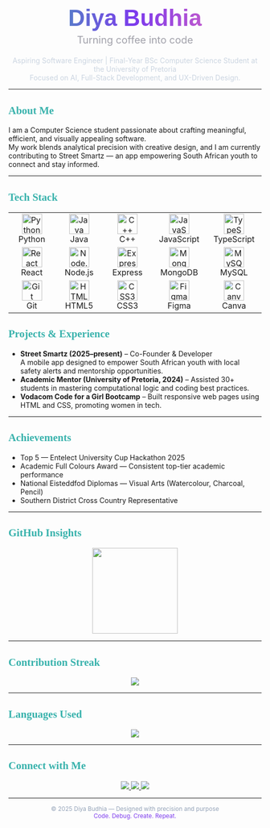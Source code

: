 <!-- Diya Budhia - GitHub Profile README -->

<div align="center">

  <h1 style="font-family: 'Poppins', sans-serif; font-weight: 700; font-size: 46px; background: linear-gradient(90deg, #38B2AC, #7C3AED, #F472B6); -webkit-background-clip: text; -webkit-text-fill-color: transparent; margin-bottom: 0;">
    Diya Budhia
  </h1>
  <h3 style="font-family: 'Inter', sans-serif; font-weight: 400; font-size: 20px; color: #A1A1AA; margin-top: 5px;">
    Turning coffee into code
  </h3>
  <p style="font-family: 'Inter', sans-serif; color: #CBD5E1; max-width: 700px;">
    Aspiring Software Engineer | Final-Year BSc Computer Science Student at the University of Pretoria<br>
    Focused on AI, Full-Stack Development, and UX-Driven Design.
  </p>

</div>

---

<h2 align="left" style="color:#38B2AC; font-family:'Playfair Display', serif; font-weight:700;">About Me</h2>

I am a Computer Science student passionate about crafting meaningful, efficient, and visually appealing software.  
My work blends analytical precision with creative design, and I am currently contributing to Street Smartz — an app empowering South African youth to connect and stay informed.  



---

<h2 align="left" style="color:#38B2AC; font-family:'Playfair Display', serif; font-weight:700;">Tech Stack</h2>

<table>
  <tr>
    <td align="center" width="110">
      <img src="https://cdn.jsdelivr.net/gh/devicons/devicon/icons/python/python-original.svg" height="40" alt="Python"/><br>Python
    </td>
    <td align="center" width="110">
      <img src="https://cdn.jsdelivr.net/gh/devicons/devicon/icons/java/java-original.svg" height="40" alt="Java"/><br>Java
    </td>
    <td align="center" width="110">
      <img src="https://cdn.jsdelivr.net/gh/devicons/devicon/icons/cplusplus/cplusplus-original.svg" height="40" alt="C++"/><br>C++
    </td>
    <td align="center" width="110">
      <img src="https://cdn.jsdelivr.net/gh/devicons/devicon/icons/javascript/javascript-original.svg" height="40" alt="JavaScript"/><br>JavaScript
    </td>
    <td align="center" width="110">
      <img src="https://cdn.jsdelivr.net/gh/devicons/devicon/icons/typescript/typescript-original.svg" height="40" alt="TypeScript"/><br>TypeScript
    </td>
  </tr>
  <tr>
    <td align="center" width="110">
      <img src="https://cdn.jsdelivr.net/gh/devicons/devicon/icons/react/react-original.svg" height="40" alt="React"/><br>React
    </td>
    <td align="center" width="110">
      <img src="https://cdn.jsdelivr.net/gh/devicons/devicon/icons/nodejs/nodejs-original.svg" height="40" alt="Node.js"/><br>Node.js
    </td>
    <td align="center" width="110">
      <img src="https://cdn.jsdelivr.net/gh/devicons/devicon/icons/express/express-original.svg" height="40" alt="Express"/><br>Express
    </td>
    <td align="center" width="110">
      <img src="https://cdn.jsdelivr.net/gh/devicons/devicon/icons/mongodb/mongodb-original.svg" height="40" alt="MongoDB"/><br>MongoDB
    </td>
    <td align="center" width="110">
      <img src="https://cdn.jsdelivr.net/gh/devicons/devicon/icons/mysql/mysql-original.svg" height="40" alt="MySQL"/><br>MySQL
    </td>
  </tr>
  <tr>
    <td align="center" width="110">
      <img src="https://cdn.jsdelivr.net/gh/devicons/devicon/icons/git/git-original.svg" height="40" alt="Git"/><br>Git
    </td>
    <td align="center" width="110">
      <img src="https://cdn.jsdelivr.net/gh/devicons/devicon/icons/html5/html5-original.svg" height="40" alt="HTML5"/><br>HTML5
    </td>
    <td align="center" width="110">
      <img src="https://cdn.jsdelivr.net/gh/devicons/devicon/icons/css3/css3-original.svg" height="40" alt="CSS3"/><br>CSS3
    </td>
    <td align="center" width="110">
      <img src="https://cdn.jsdelivr.net/gh/devicons/devicon/icons/figma/figma-original.svg" height="40" alt="Figma"/><br>Figma
    </td>
    <td align="center" width="110">
      <img src="https://cdn.jsdelivr.net/gh/devicons/devicon/icons/canva/canva-original.svg" height="40" alt="Canva"/><br>Canva
    </td>
  </tr>
</table>

<h2 align="left" style="color:#38B2AC; font-family:'Playfair Display', serif; font-weight:700;">Projects & Experience</h2>

- **Street Smartz (2025–present)** – Co-Founder & Developer  
  A mobile app designed to empower South African youth with local safety alerts and mentorship opportunities.  
- **Academic Mentor (University of Pretoria, 2024)** – Assisted 30+ students in mastering computational logic and coding best practices.  
- **Vodacom Code for a Girl Bootcamp** – Built responsive web pages using HTML and CSS, promoting women in tech.

---

<h2 align="left" style="color:#38B2AC; font-family:'Playfair Display', serif; font-weight:700;">Achievements</h2>

- Top 5 — Entelect University Cup Hackathon 2025  
- Academic Full Colours Award — Consistent top-tier academic performance  
- National Eisteddfod Diplomas — Visual Arts (Watercolour, Charcoal, Pencil)  
- Southern District Cross Country Representative  

---

<h2 align="left" style="color:#38B2AC; font-family:'Playfair Display', serif; font-weight:700;">GitHub Insights</h2>

<p align="center">
  <img height="170em" src="https://github-readme-stats.vercel.app/api?username=diyaxbudhia&theme=neon&show_icons=true&hide_border=false&title_color=38B2AC&icon_color=7C3AED&text_color=E2E8F0&bg_color=0D1117" />
</p>

---

<h2 align="left" style="color:#38B2AC; font-family:'Playfair Display', serif; font-weight:700;">Contribution Streak</h2>

<p align="center">
  <img src="https://nirzak-streak-stats.vercel.app/?user=diyaxbudhia&theme=neon&hide_border=false" />
</p>

---

<h2 align="left" style="color:#38B2AC; font-family:'Playfair Display', serif; font-weight:700;">Languages Used</h2>

<p align="center">
  <img src="https://github-readme-stats.vercel.app/api/top-langs/?username=diyaxbudhia&theme=neon&hide_border=false&layout=compact&title_color=7C3AED&text_color=E2E8F0&bg_color=0D1117" />
</p>

---

<h2 align="left" style="color:#38B2AC; font-family:'Playfair Display', serif; font-weight:700;">Connect with Me</h2>

<p align="center">
  <a href="https://www.linkedin.com/in/diya-budhia-a9124a355/" target="_blank">
    <img src="https://img.shields.io/badge/LinkedIn-38B2AC?style=for-the-badge&logo=linkedin&logoColor=white" />
  </a>
  <a href="mailto:diya.budhia@gmail.com">
    <img src="https://img.shields.io/badge/Gmail-7C3AED?style=for-the-badge&logo=gmail&logoColor=white" />
  </a>
  <a href="https://github.com/diyaxbudhia">
    <img src="https://img.shields.io/badge/GitHub-1E293B?style=for-the-badge&logo=github&logoColor=white" />
  </a>
</p>

---

<div align="center">
  <sub style="color:#94A3B8;">
    © 2025 Diya Budhia — Designed with precision and purpose  
  </sub><br>
  <sub style="color:#7C3AED;">
    Code. Debug. Create. Repeat.
  </sub>
</div>
